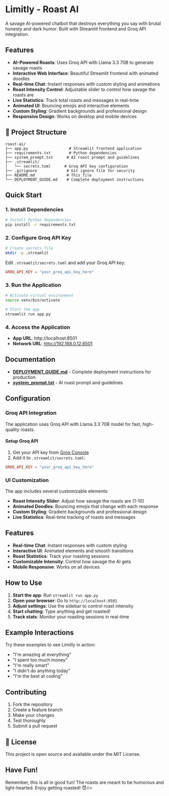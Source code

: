 #  Limitly - Roast AI

A savage AI-powered chatbot that destroys everything you say with brutal honesty and dark humor. Built with Streamlit frontend and Groq API integration.

##  Features

- **AI-Powered Roasts**: Uses Groq API with Llama 3.3 70B to generate savage roasts
- **Interactive Web Interface**: Beautiful Streamlit frontend with animated doodles
- **Real-time Chat**: Instant responses with custom styling and animations
- **Roast Intensity Control**: Adjustable slider to control how savage the roasts are
- **Live Statistics**: Track total roasts and messages in real-time
- **Animated UI**: Bouncing emojis and interactive elements
- **Custom Styling**: Gradient backgrounds and professional design
- **Responsive Design**: Works on desktop and mobile devices

## 📁 Project Structure

```
roast-ai/
├── app.py                  # Streamlit frontend application
├── requirements.txt        # Python dependencies
├── system_prompt.txt      # AI roast prompt and guidelines
├── .streamlit/
│   └── secrets.toml      # Groq API key configuration
├── .gitignore             # Git ignore file for security
├── README.md              # This file
└── DEPLOYMENT_GUIDE.md    # Complete deployment instructions
```

##  Quick Start

### 1. Install Dependencies

```bash
# Install Python dependencies
pip install -r requirements.txt
```

### 2. Configure Groq API Key

```bash
# Create secrets file
mkdir -p .streamlit
```

Edit `.streamlit/secrets.toml` and add your Groq API key:
```toml
GROQ_API_KEY = "your_groq_api_key_here"
```

### 3. Run the Application

```bash
# Activate virtual environment
source venv/bin/activate

# Start the app
streamlit run app.py
```

### 4. Access the Application

- **App URL**: http://localhost:8501
- **Network URL**: http://192.168.0.12:8501

##  Documentation

- **[DEPLOYMENT_GUIDE.md](DEPLOYMENT_GUIDE.md)** - Complete deployment instructions for production
- **[system_prompt.txt](system_prompt.txt)** - AI roast prompt and guidelines

##  Configuration

### Groq API Integration

The application uses Groq API with Llama 3.3 70B model for fast, high-quality roasts.

#### Setup Groq API
1. Get your API key from [Groq Console](https://console.groq.com/)
2. Add it to `.streamlit/secrets.toml`:
```toml
GROQ_API_KEY = "your_groq_api_key_here"
```

### UI Customization

The app includes several customizable elements:
- **Roast Intensity Slider**: Adjust how savage the roasts are (1-10)
- **Animated Doodles**: Bouncing emojis that change with each response
- **Custom Styling**: Gradient backgrounds and professional design
- **Live Statistics**: Real-time tracking of roasts and messages

##  Features

- **Real-time Chat**: Instant responses with custom styling
- **Interactive UI**: Animated elements and smooth transitions
- **Roast Statistics**: Track your roasting sessions
- **Customizable Intensity**: Control how savage the AI gets
- **Mobile Responsive**: Works on all devices

##  How to Use

1. **Start the app**: Run `streamlit run app.py`
2. **Open your browser**: Go to `http://localhost:8501`
3. **Adjust settings**: Use the sidebar to control roast intensity
4. **Start chatting**: Type anything and get roasted!
5. **Track stats**: Monitor your roasting sessions in real-time

##  Example Interactions

Try these examples to see Limitly in action:
- "I'm amazing at everything"
- "I spent too much money"
- "I'm really smart"
- "I didn't do anything today"
- "I'm the best at coding"

##  Contributing

1. Fork the repository
2. Create a feature branch
3. Make your changes
4. Test thoroughly
5. Submit a pull request

## 📄 License

This project is open source and available under the MIT License.

##  Have Fun!

Remember, this is all in good fun! The roasts are meant to be humorous and light-hearted. Enjoy getting roasted! 😈🔥💀
